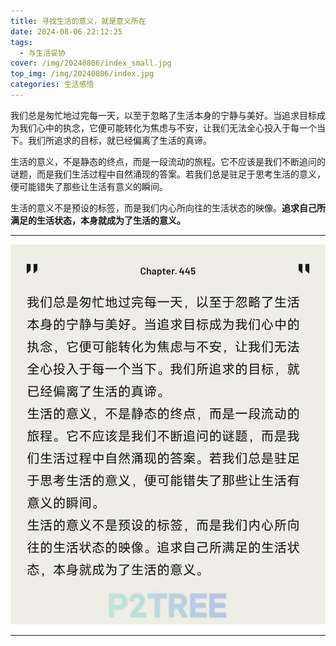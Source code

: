 ```yaml
---
title: 寻找生活的意义，就是意义所在
date: 2024-08-06 22:12:25
tags:
  - 与生活妥协
cover: /img/20240806/index_small.jpg
top_img: /img/20240806/index.jpg
categories: 生活感悟
---
```

我们总是匆忙地过完每一天，以至于忽略了生活本身的宁静与美好。当追求目标成为我们心中的执念，它便可能转化为焦虑与不安，让我们无法全心投入于每一个当下。我们所追求的目标，就已经偏离了生活的真谛。

生活的意义，不是静态的终点，而是一段流动的旅程。它不应该是我们不断追问的谜题，而是我们生活过程中自然涌现的答案。若我们总是驻足于思考生活的意义，便可能错失了那些让生活有意义的瞬间。

生活的意义不是预设的标签，而是我们内心所向往的生活状态的映像。**追求自己所满足的生活状态，本身就成为了生活的意义。**

---

![Chapter.445](/img/20240806/Chapter445.jpg)

---
